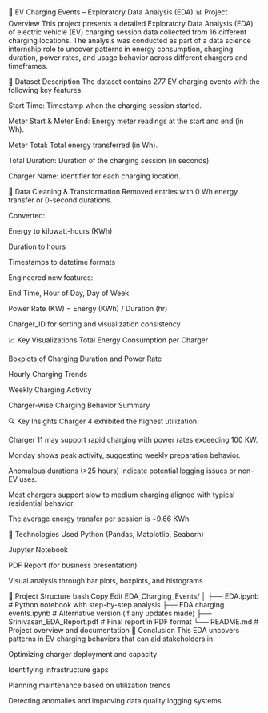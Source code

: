 🔌 EV Charging Events – Exploratory Data Analysis (EDA)
📊 Project Overview
This project presents a detailed Exploratory Data Analysis (EDA) of electric vehicle (EV) charging session data collected from 16 different charging locations. The analysis was conducted as part of a data science internship role to uncover patterns in energy consumption, charging duration, power rates, and usage behavior across different chargers and timeframes.

📁 Dataset Description
The dataset contains 277 EV charging events with the following key features:

Start Time: Timestamp when the charging session started.

Meter Start & Meter End: Energy meter readings at the start and end (in Wh).

Meter Total: Total energy transferred (in Wh).

Total Duration: Duration of the charging session (in seconds).

Charger Name: Identifier for each charging location.

🧹 Data Cleaning & Transformation
Removed entries with 0 Wh energy transfer or 0-second durations.

Converted:

Energy to kilowatt-hours (KWh)

Duration to hours

Timestamps to datetime formats

Engineered new features:

End Time, Hour of Day, Day of Week

Power Rate (KW) = Energy (KWh) / Duration (hr)

Charger_ID for sorting and visualization consistency

📈 Key Visualizations
Total Energy Consumption per Charger

Boxplots of Charging Duration and Power Rate

Hourly Charging Trends

Weekly Charging Activity

Charger-wise Charging Behavior Summary

🔍 Key Insights
Charger 4 exhibited the highest utilization.

Charger 11 may support rapid charging with power rates exceeding 100 KW.

Monday shows peak activity, suggesting weekly preparation behavior.

Anomalous durations (>25 hours) indicate potential logging issues or non-EV uses.

Most chargers support slow to medium charging aligned with typical residential behavior.

The average energy transfer per session is ~9.66 KWh.

📌 Technologies Used
Python (Pandas, Matplotlib, Seaborn)

Jupyter Notebook

PDF Report (for business presentation)

Visual analysis through bar plots, boxplots, and histograms

📂 Project Structure
bash
Copy
Edit
EDA_Charging_Events/
│
├── EDA.ipynb                    # Python notebook with step-by-step analysis
├── EDA charging events.ipynb    # Alternative version (if any updates made)
├── Srinivasan_EDA_Report.pdf    # Final report in PDF format
└── README.md                    # Project overview and documentation
🏁 Conclusion
This EDA uncovers patterns in EV charging behaviors that can aid stakeholders in:

Optimizing charger deployment and capacity

Identifying infrastructure gaps

Planning maintenance based on utilization trends

Detecting anomalies and improving data quality logging systems

